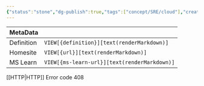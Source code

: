 ```yaml
---
{"status":"stone","dg-publish":true,"tags":["concept/SRE/cloud"],"creation_date":"2024-05-07 10:44","definition":"408 Request Timeout","ms-learn-url":"https://developer.mozilla.org/en-US/docs/Web/HTTP/Status/408","url":"undefined","aliases":null,"permalink":"/concepts/http-408/","dgPassFrontmatter":true}
---
```



| MetaData   |                                              |
| ---------- | -------------------------------------------- |
| Definition | `VIEW[{definition}][text(renderMarkdown)]`   |
| Homesite   | `VIEW[{url}][text(renderMarkdown)]`          |
| MS Learn   | `VIEW[{ms-learn-url}][text(renderMarkdown)]` |

[[HTTP\|HTTP]] Error code 408
